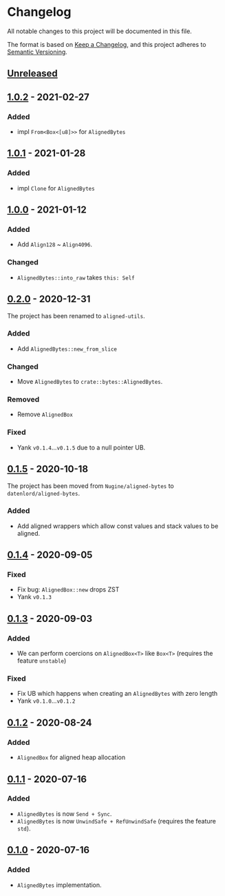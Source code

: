 # Changelog

All notable changes to this project will be documented in this file.

The format is based on [Keep a Changelog](https://keepachangelog.com/en/1.0.0/),
and this project adheres to [Semantic Versioning](https://semver.org/spec/v2.0.0.html).

## [Unreleased]

[Unreleased]: https://github.com/datenlord/aligned-utils/compare/v1.0.2...HEAD

## [1.0.2] - 2021-02-27

[1.0.2]: https://github.com/datenlord/aligned-utils/compare/v1.0.1...v1.0.2

### Added

+ impl `From<Box<[u8]>>` for `AlignedBytes`

## [1.0.1] - 2021-01-28

[1.0.1]: https://github.com/datenlord/aligned-utils/compare/v1.0.0...v1.0.1

### Added

+ impl `Clone` for `AlignedBytes`

## [1.0.0] - 2021-01-12

[1.0.0]: https://github.com/datenlord/aligned-utils/compare/v0.2.0...v1.0.0

### Added

+ Add `Align128` ~ `Align4096`.

### Changed

+ `AlignedBytes::into_raw` takes `this: Self`

## [0.2.0] - 2020-12-31

[0.2.0]: https://github.com/datenlord/aligned-utils/compare/v0.1.5...v0.2.0

The project has been renamed to `aligned-utils`.

### Added

+ Add `AlignedBytes::new_from_slice`

### Changed

* Move `AlignedBytes` to `crate::bytes::AlignedBytes`.

### Removed

- Remove `AlignedBox`

### Fixed

+ Yank `v0.1.4`...`v0.1.5` due to a null pointer UB.

## [0.1.5] - 2020-10-18

[0.1.5]: https://github.com/datenlord/aligned-utils/compare/v0.1.4...v0.1.5

The project has been moved from `Nugine/aligned-bytes` to `datenlord/aligned-bytes`.

### Added

+ Add aligned wrappers which allow const values and stack values to be aligned.

## [0.1.4] - 2020-09-05

[0.1.4]: https://github.com/datenlord/aligned-utils/compare/v0.1.3...v0.1.4

### Fixed

+ Fix bug: `AlignedBox::new` drops ZST
+ Yank `v0.1.3`

## [0.1.3] - 2020-09-03

[0.1.3]: https://github.com/datenlord/aligned-utils/compare/v0.1.2...v0.1.3

### Added

+ We can perform coercions on `AlignedBox<T>` like `Box<T>` (requires the feature `unstable`)

### Fixed

+ Fix UB which happens when creating an `AlignedBytes` with zero length
+ Yank `v0.1.0`...`v0.1.2`

## [0.1.2] - 2020-08-24

[0.1.2]: https://github.com/datenlord/aligned-utils/compare/v0.1.1...v0.1.2

### Added

+ `AlignedBox` for aligned heap allocation

## [0.1.1] - 2020-07-16

[0.1.1]: https://github.com/datenlord/aligned-utils/compare/v0.1.0...v0.1.1

### Added
+ `AlignedBytes` is now `Send + Sync`.
+ `AlignedBytes` is now `UnwindSafe + RefUnwindSafe` (requires the feature `std`).

## [0.1.0] - 2020-07-16

[0.1.0]: https://github.com/datenlord/aligned-utils/tree/v0.1.0

### Added
+ `AlignedBytes` implementation.
